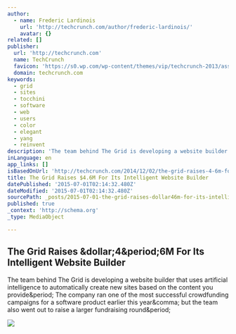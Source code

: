 ```yaml
---
author:
  - name: Frederic Lardinois
    url: 'http://techcrunch.com/author/frederic-lardinois/'
    avatar: {}
related: []
publisher:
  url: 'http://techcrunch.com'
  name: TechCrunch
  favicon: 'https://s0.wp.com/wp-content/themes/vip/techcrunch-2013/assets/images/favicon.ico'
  domain: techcrunch.com
keywords:
  - grid
  - sites
  - tocchini
  - software
  - web
  - users
  - color
  - elegant
  - yang
  - reinvent
description: 'The team behind The Grid is developing a website builder that uses artificial intelligence to automatically create new sites based on the content you provide. The company ran one of the most successful crowdfunding campaigns for a software product earlier this year, but the team also went out to raise a larger fundraising round.'
inLanguage: en
app_links: []
isBasedOnUrl: 'http://techcrunch.com/2014/12/02/the-grid-raises-4-6m-for-its-intelligent-website-builder/'
title: The Grid Raises $4.6M For Its Intelligent Website Builder
datePublished: '2015-07-01T02:14:32.480Z'
dateModified: '2015-07-01T02:14:32.480Z'
sourcePath: _posts/2015-07-01-the-grid-raises-dollar46m-for-its-intelligent-website-builder.md
published: true
_context: 'http://schema.org'
_type: MediaObject

---
```

<article style=""><h1>The Grid Raises &amp;dollar;4&amp;period;6M For Its Intelligent Website Builder</h1><p>The team behind The Grid is developing a website builder that uses artificial intelligence to automatically create new sites based on the content you provide&amp;period; The company ran one of the most successful crowdfunding campaigns for a software product earlier this year&amp;comma; but the team also went out to raise a larger fundraising round&amp;period;</p><img src="https://tctechcrunch2011.files.wordpress.com/2014/10/tiled.jpg?w=738" /></article>